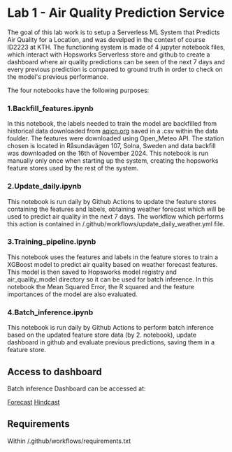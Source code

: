 # Lab 1 - Air Quality Prediction Service

The goal of this lab work is to setup a Serverless ML System that Predicts Air Quality for a Location, and was develped in the context of course ID2223 at KTH. The functioning system is made of 4 jupyter notebook files, which interact with Hopsworks Serverless store and github to create a dashboard where air quality predictions can be seen of the next 7 days and every previous prediction is compared to ground truth in order to check on the model's previous performance.

The four notebooks have the following purposes:

### 1.Backfill_features.ipynb

In this notebook, the labels needed to train the model are backfilled from historical data downloaded from [aqicn.org](https://aqicn.info) saved in a .csv within the data foulder. The features were downloaded using Open_Meteo API. The station chosen is located in Råsundavägen 107, Solna, Sweden and data backfill was downloaded on the 16th of November 2024. This notebook is run manually only once when starting up the system, creating the hopsworks feature stores used by the rest of the system.

### 2.Update_daily.ipynb

This notebook is run daily by Github Actions to update the feature stores containing the features and labels, obtaining weather forecast which will be used to predict air quality in the next 7 days. The workflow which performs this action is contained in /.github/workflows/update_daily_weather.yml file.

### 3.Training_pipeline.ipynb

This notebook uses the features and labels in the feature stores to train a XGBoost model to predict air quality based on weather forecast features. This model is then saved to Hopsworks model registry and air_quality_model directory so it can be used for batch inference. In this notebook the Mean Squared Error, the R squared and the feature importances of the model are also evaluated.

### 4.Batch_inference.ipynb

This notebook is run daily by Github Actions to perform batch inference based on the updated feature store data (by 2. notebook), update dashboard in github and evaluate previous predictions, saving them in a feature store.

## Access to dashboard

Batch inference Dashboard can be accessed at:

[Forecast](notebooks/lab1/air_quality_model/images/pm25_forecast.png)
[Hindcast](notebooks/lab1/dashboard/pm25_hindcast_5_days.png)

## Requirements

Within /.github/workflows/requirements.txt